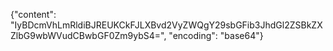 {"content": "IyBDcmVhLmRldiBJREUKCkFJLXBvd2VyZWQgY29sbGFib3JhdGl2ZSBkZXZlbG9wbWVudCBwbGF0Zm9ybS4=", "encoding": "base64"}